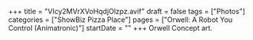 +++
title = "VIcy2MVrXVoHqdjOlzpz.avif"
draft = false
tags = ["Photos"]
categories = ["ShowBiz Pizza Place"]
pages = ["Orwell: A Robot You Control (Animatronic)"]
startDate = ""
+++
Orwell Concept art.
